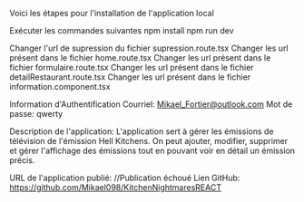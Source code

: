 

Voici les étapes pour l'installation de l'application local

Exécuter les commandes suivantes
    npm install
    npm run dev

Changer l'url de supression du fichier supression.route.tsx
Changer les url présent dans le fichier home.route.tsx
Changer les url présent dans le fichier formulaire.route.tsx
Changer les url présent dans le fichier detailRestaurant.route.tsx
Changer les url présent dans le fichier information.component.tsx


Information d'Authentification
Courriel: Mikael_Fortier@outlook.com
Mot de passe: qwerty

Description de l'application:
L'application sert à gérer les émissions de télévision de l'émission Hell Kitchens.
On peut ajouter, modifier, supprimer et gérer l'affichage des émissions tout en pouvant voir en détail un émission précis.

URL de l'application publié: //Publication échoué
Lien GitHub: https://github.com/Mikael098/KitchenNightmaresREACT

